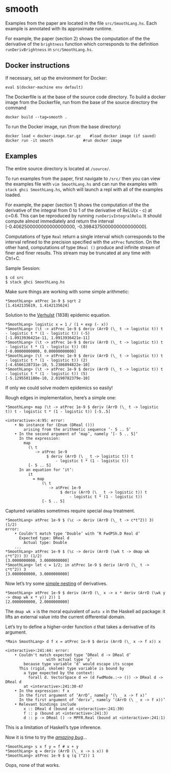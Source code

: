 # smooth

Examples from the paper are located in the file `src/SmoothLang.hs`.
Each example is annotated with its approximate runtime.

For example, the paper (section 2) shows the computation of the the derivative of the `brightness` function which corresponds to the definition `runDerivBrightness` in `src/SmoothLang.hs`.

## Docker instructions

If necessary, set up the environment for Docker:
```
eval $(docker-machine env default)
```

The Dockerfile is at the base of the source code directory. To build a docker image from the Dockerfile, run from the base of the source directory the command
```
docker build --tag=smooth .
```

To run the Docker image, run (from the base directory)
```
docker load < docker-image.tar.gz    #load docker image (if saved)
docker run -it smooth             #run docker image
```

## Examples

The entire source directory is located at `/source/`.

To run examples from the paper, first navigate to `/src/` then you can view the examples file
with `vim SmoothLang.hs` and can run the examples with `stack ghci SmoothLang.hs`, which will
launch a repl with all of the examples loaded.

For example, the paper (section 1) shows the computation of the the derivative of the integral from 0 to 1 of the derivative of ReLU(x - c) at c=0.6.
This can be reproduced by running `runDerivIntegralRelu`. It should compute almost immediately and return
the interval [-0.4062500000000000000000, -0.3984375000000000000000].

Computations of type `Real` return a single interval which corresponds to the interval refined to
the precision specified with the `atPrec` function. On the other hand, computations of type
`DReal ()` produce and infinite stream of finer and finer results. This stream may be truncated
at any time with Ctrl+C.

Sample Session:
```
$ cd src
$ stack ghci SmoothLang.hs
```
Make sure things are working with some simple arithmetic:
```
*SmoothLang> atPrec 1e-9 $ sqrt 2
[1.4142135619, 1.4142135624]
```
Solution to the [Verhulst]( https://en.wikipedia.org/wiki/Pierre_Fran%C3%A7ois_Verhulst ) (1838) epidemic equation.
```
*SmoothLang> logistic x = 1 / (1 + exp (- x))
*SmoothLang> (\t -> atPrec 1e-9 $ deriv (ArrD (\_ t -> logistic t)) t - logistic t * (1 - logistic t)) (-5)
[-1.0913936421e-11, 1.0913936421e-11]
*SmoothLang> (\t -> atPrec 1e-9 $ deriv (ArrD (\_ t -> logistic t)) t - logistic t * (1 - logistic t)) (0)
[-0.00000000000, 0.00000000000]
*SmoothLang> (\t -> atPrec 1e-9 $ deriv (ArrD (\_ t -> logistic t)) t - logistic t * (1 - logistic t)) (2)
[-4.6566128731e-10, 5.2386894822e-10]
*SmoothLang> (\t -> atPrec 1e-9 $ deriv (ArrD (\_ t -> logistic t)) t - logistic t * (1 - logistic t)) (5)
[-5.1295501180e-10, 2.0190782379e-10]
```
If only we could solve modern epidemics so easily!

Rough edges in implementation, here’s a simple one:
```
*SmoothLang> map (\t -> atPrec 1e-9 $ deriv (ArrD (\_ t -> logistic t)) t - logistic t * (1 - logistic t)) [-5..5]

<interactive>:4:95: error:
    • No instance for (Enum (DReal ()))
        arising from the arithmetic sequence ‘- 5 .. 5’
    • In the second argument of ‘map’, namely ‘[- 5 .. 5]’
      In the expression:
        map
          (\ t
             -> atPrec 1e-9
                  $ deriv (ArrD (\ _ t -> logistic t)) t
                      - logistic t * (1 - logistic t))
          [- 5 .. 5]
      In an equation for ‘it’:
          it
            = map
                (\ t
                   -> atPrec 1e-9
                        $ deriv (ArrD (\ _ t -> logistic t)) t
                            - logistic t * (1 - logistic t))
                [- 5 .. 5]
```

Captured variables sometimes require special `dmap` treatment.
```
*SmoothLang> atPrec 1e-9 $ (\c -> deriv (ArrD (\_ t -> c*t^2)) 3) (1/2)
error:
    • Couldn't match type ‘Double’ with ‘R FwdPSh.D Real d’
      Expected type: DReal d
        Actual type: Double
    ...
*SmoothLang> atPrec 1e-9 $ (\c -> deriv (ArrD (\wk t -> dmap wk c*t^2)) 3) (1/2)
[3.0000000000, 3.0000000000]
*SmoothLang> let c = 1/2; in atPrec 1e-9 $ deriv (ArrD (\_ t -> c*t^2)) 3
[3.0000000000, 3.0000000000]
```

Now let’s try some [simple nesting]( http://barak.pearlmutter.net/papers/HOSC-forward-nesting.pdf ) of derivatives.
```
*SmoothLang> atPrec 1e-9 $ deriv (ArrD (\_ x -> x * deriv (ArrD (\wk y -> dmap wk x * y)) 2)) 1
[2.0000000000, 2.0000000000]
```
The `dmap wk x` is the moral equivalent of `auto x` in the Haskell ad package: it lifts an external value into the current differential domain.

Let’s try to define a higher-order function `d` that takes a derivative of its argument.
```
*Main SmoothLang> d f x = atPrec 1e-9 $ deriv (ArrD (\_ x -> f x)) x

<interactive>:241:44: error:
    • Couldn't match expected type ‘DReal d -> DReal d’
                  with actual type ‘p’
        because type variable ‘d’ would escape its scope
      This (rigid, skolem) type variable is bound by
        a type expected by the context:
          forall d. VectorSpace d => (d FwdMode.:~> ()) -> DReal d -> DReal d
        at <interactive>:241:30-47
    • In the expression: f x
      In the first argument of ‘ArrD’, namely ‘(\ _ x -> f x)’
      In the first argument of ‘deriv’, namely ‘(ArrD (\ _ x -> f x))’
    • Relevant bindings include
        x :: DReal d (bound at <interactive>:241:39)
        f :: p (bound at <interactive>:241:3)
        d :: p -> DReal () -> MPFR.Real (bound at <interactive>:241:1)
```
This is a limitation of Haskell’s type inference.

Now it is time to try the [*amazing bug*]( https://www.cambridge.org/core/journals/journal-of-functional-programming/article/perturbation-confusion-in-forward-automatic-differentiation-of-higherorder-functions/A808189A3875A2EDAC6E0D62CF2AD262 )...
```
*SmoothLang> s x f y = f # x + y
*SmoothLang> q = deriv (ArrD (\_ x -> s x)) 0
*SmoothLang> atPrec 1e-9 $ q (q (^2)) 1
```
Oops, none of that works.

